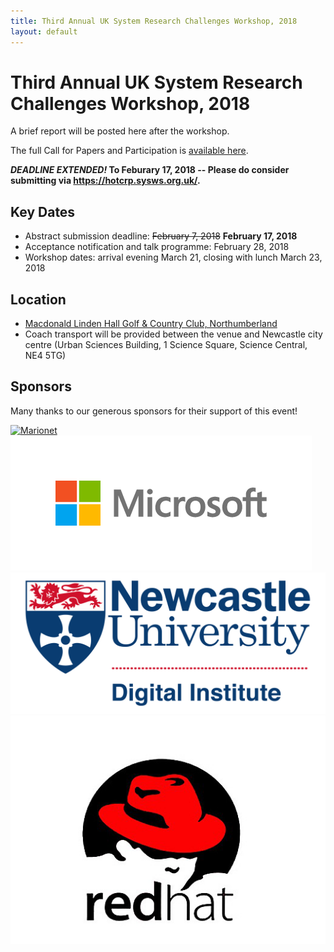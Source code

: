 ```yaml
---
title: Third Annual UK System Research Challenges Workshop, 2018
layout: default
---
```


# Third Annual UK System Research Challenges Workshop, 2018

A brief report will be posted here after the workshop.

The full Call for Papers and Participation is [available here](cfp).

**_DEADLINE EXTENDED!_ To Feburary 17, 2018 -- Please do consider submitting via
<https://hotcrp.sysws.org.uk/>.**

Key Dates
---------
- Abstract submission deadline: ~~February 7, 2018~~ **February 17, 2018**
- Acceptance notification and talk programme: February 28, 2018
- Workshop dates: arrival evening March 21, closing with lunch March 23, 2018

Location
--------
- [Macdonald Linden Hall Golf & Country Club, Northumberland](http://www.macdonaldhotels.co.uk/our-hotels/macdonald-linden-hall-golf-country-club/)
- Coach transport will be provided between the venue and Newcastle city centre
  (Urban Sciences Building, 1 Science Square, Science Central, NE4 5TG)

Sponsors
--------

Many thanks to our generous sponsors for their support of this event!

[![Marionet](https://manycore.org.uk/marionet_logo.png)][marionet]
[![Microsoft](/images/microsoft.png)][msft]
[![Newcastle University Digital Institute](/images/newcastle-di.png)][newcastle]
[![Red Hat](/images/redhat.png)][redhat]

[newcastle]: http://www.ncl.ac.uk/digitalinstitute/
[redhat]: https://www.redhat.com/en
[msft]: https://www.microsoft.com/en-us/research/lab/microsoft-research-cambridge/
[marionet]: https://manycore.org.uk

